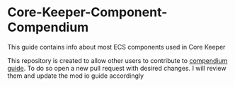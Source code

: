 # Core-Keeper-Component-Compendium
This guide contains info about most ECS components used in Core Keeper

This repository is created to allow other users to contribute to [compendium guide](https://mod.io/g/corekeeper/r/ecs-component-compendium). To do so open a new pull request with desired changes. I will review them and update the mod io guide accordingly
